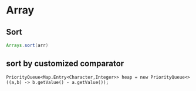 # Array

## Sort

```java
Arrays.sort(arr)
```

## sort by customized comparator

```
PriorityQueue<Map.Entry<Character,Integer>> heap = new PriorityQueue<>((a,b) -> b.getValue() - a.getValue());
```
